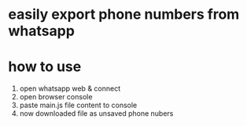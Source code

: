 # easily export phone numbers from whatsapp

# how to use
1. open whatsapp web & connect
2. open browser console
3. paste main.js file content to console 
4. now downloaded file as unsaved phone nubers

